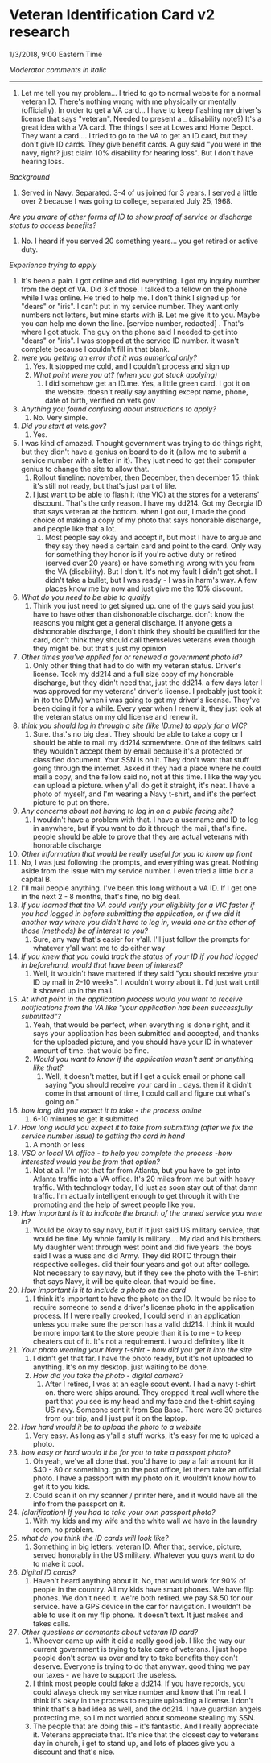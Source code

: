 # Veteran Identification Card v2 research

1/3/2018, 9:00 Eastern Time

*Moderator comments in italic*

---

1. Let me tell you my problem… I tried to go to normal website for a normal veteran ID. There's nothing wrong with me physically or mentally (officially). In order to get a VA card… I have to keep flashing my driver's license that says "veteran". Needed to present a _ (disability note?) It's a great idea with a VA card. The things I see at Lowes and Home Depot. They want a card…. I tried to go to the VA to get an ID card, but they don't give ID cards. They give benefit cards. A guy said "you were in the navy, right? just claim 10% disability for hearing loss". But I don't have hearing loss. 

*Background*

1. Served in Navy. Separated. 3-4 of us joined for 3 years. I served a little over 2 because I was going to college, separated July 25, 1968.

*Are you aware of other forms of ID to show proof of service or discharge status to access benefits?*

1. No. I heard if you served 20 something years… you get retired or active duty.

*Experience trying to apply*

1. It's been a pain. I got online and did everything. I got my inquiry number from the dept of VA. Did 3 of those. I talked to a fellow on the phone while I was online. He tried to help me. I don't think I signed up for "dears" or "iris". I can't put in my service number. They want only numbers not letters, but mine starts with B. Let me give it to you. Maybe you can help me down the line. [service number, redacted] . That's where I got stuck. The guy on the phone said I needed to get into "dears" or "iris". I was stopped at the service ID number. it wasn't complete because I couldn't fill in that blank.
2. *were you getting an error that it was numerical only?*
   1. Yes. It stopped me cold, and I couldn't process and sign up
   2. *What point were you at? (when you got stuck applying)*
      1. I did somehow get an ID.me. Yes, a little green card. I got it on the website. doesn't really say anything except name, phone, date of birth, verified on vets.gov
3. *Anything you found confusing about instructions to apply?*
   1. No. Very simple.
4. *Did you start at vets.gov?*
   1. Yes.
5. I was kind of amazed. Thought government was trying to do things right, but they didn't have a genius on board to do it (allow me to submit a service number with a letter in it). They just need to get their computer genius to change the site to allow that.
   1. Rollout timeline: november, then December, then december 15. think it's still not ready, but that's just part of life.
   2. I just want to be able to flash it (the VIC) at the stores for a veterans' discount. That's the only reason. I have my dd214. Got my Georgia ID that says veteran at the bottom. when I got out, I made the good choice of making a copy of my photo that says honorable discharge, and people like that a lot.
      1. Most people say okay and accept it, but most I have to argue and they say they need a certain card and point to the card. Only way for something they honor is if you're active duty or retired (served over 20 years) or have something wrong with you from the VA (disability). But I don't. It's not my fault I didn't get shot. I didn't take a bullet, but I was ready - I was in harm's way. A few places know me by now and just give me the 10% discount. 
6. *What do you need to be able to qualify*
   1. Think you just need to get signed up. one of the guys said you just have to have other than dishonorable discharge. don't know the reasons you might get a general discharge. If anyone gets a dishonorable discharge, I don't think they should be qualified for the card, don't think they should call themselves veterans even though they might be. but that's just my opinion
7. *Other times you've applied for or renewed a government photo id?*
   1. Only other thing that had to do with my veteran status. Driver's license. Took my dd214 and a full size copy of my honorable discharge, but they didn't need that, just the dd214. a few days later I was approved for my veterans' driver's license. I probably just took it in (to the DMV) when i was going to get my driver's license. They've been doing it for a while. Every year when I renew it, they just look at the veteran status on my old license and renew it. 
8. *think you should log in through a site (like ID.me) to apply for a VIC?*
   1. Sure. that's no big deal. They should be able to take a copy or I should be able to mail my dd214 somewhere. One of the fellows said they wouldn't accept them by email because it's a protected or classified document. Your SSN is on it. They don't want that stuff going through the internet. Asked if they had a place where he could mail a copy, and the fellow said no, not at this time. I like the way you can upload a picture. when y'all do get it straight, it's neat. I have a photo of myself, and I'm wearing a Navy t-shirt, and it's the perfect picture to put on there.
9. *Any concerns about not having to log in on a public facing site?*
   1. I wouldn't have a problem with that. I have a username and ID to log in anywhere, but if you want to do it through the mail, that's fine. people should be able to prove that they are actual veterans with honorable discharge
10. *Other information that would be really useful for you to know up front*
   1. No, I was just following the prompts, and everything was great. Nothing aside from the issue with my service number. I even tried a little b or a capital B. 
   2. I'll mail people anything. I've been this long without a VA ID. If I get one in the next 2 - 8 months, that's fine, no big deal.
11. *If you learned that the VA could verify your eligibility for a VIC faster if you had logged in before submitting the application, or if we did it another way where you didn't have to log in, would one or the other of those (methods) be of interest to you?* 
    1. Sure, any way that's easier for y'all. I'll just follow the prompts for whatever y'all want me to do either way
12. *If you knew that you could track the status of your ID if you had logged in beforehand, would that have been of interest?*
    1. Well, it wouldn't have mattered if they said "you should receive your ID by mail in 2-10 weeks". I wouldn't worry about it. I'd just wait until it showed up in the mail.
13. *At what point in the application process would you want to receive notifications from the VA like "your application has been successfully submitted"?*
    1. Yeah, that would be perfect, when everything is done right, and it says your application has been submitted and accepted, and thanks for the uploaded picture, and you should have your ID in whatever amount of time. that would be fine.
    2. *Would you want to know if the application wasn't sent or anything like that?*
       1. Well, it doesn't matter, but if I get a quick email or phone call saying "you should receive your card in _ days. then if it didn't come in that amount of time, I could call and figure out what's going on."
14. *how long did you expect it to take - the process online*
    1. 6-10 minutes to get it submitted
15. *How long would you expect it to take from submitting (after we fix the service number issue) to getting the card in hand*
    1. A month or less
16. *VSO or local VA office - to help you complete the process -how interested would you be from that option?*
    1. Not at all. I'm not that far from Atlanta, but you have to get into Atlanta traffic into a VA office. It's 20 miles from me but with heavy traffic. With technology today, I'd just as soon stay out of that damn traffic. I'm actually intelligent enough to get through it with the prompting and the help of sweet people like you.
17. *How important is it to indicate the branch of the armed service you were in?*
    1. Would be okay to say navy, but if it just said US military service, that would be fine. My whole family is military…. My dad and his brothers. My daughter went through west point and did five years. the boys said I was a wuss and did Army. They did ROTC through their respective colleges. did their four years and got out after college. Not necessary to say navy, but if they see the photo with the T-shirt that says Navy, it will be quite clear. that would be fine.
18. *How important is it to include a photo on the card*
    1. I think it's important to have the photo on the ID. It would be nice to require someone to send a driver's license photo in the application process. If I were really crooked, I could send in an application unless you make sure the person has a valid dd214. I think it would be more important to the store people than it is to me - to keep cheaters out of it. It's not a requirement. i would definitely like it
19. *Your photo wearing your Navy t-shirt - how did you get it into the site*
    1. I didn't get that far. I have the photo ready, but it's not uploaded to anything. It's on my desktop. just waiting to be done.
    2. *How did you take the photo - digital camera?*
       1. After I retired, I was at an eagle scout event. I had a navy t-shirt on. there were ships around. They cropped it real well where the part that you see is my head and my face and the t-shirt saying US navy. Someone sent it from Sea Base. There were 30 pictures from our trip, and I just put it on the laptop.
20. *How hard would it be to upload the photo to a website*
    1. Very easy. As long as y'all's stuff works, it's easy for me to upload a photo.
21. *how easy or hard would it be for you to take a passport photo?*
    1. Oh yeah, we've all done that. you'd have to pay a fair amount for it $40 - 80 or something. go to the post office, let them take an official photo. I have a passport with my photo on it. wouldn't know how to get it to you kids.
    2. Could scan it on my scanner / printer here, and it would have all the info from the passport on it.
22. *(clarification) If you had to take your own passport photo?*
    1. With my kids and my wife and the white wall we have in the laundry room, no problem.
23. *what do you think the ID cards will look like?*
    1. Something in big letters: veteran ID. After that, service, picture, served honorably in the US military. Whatever you guys want to do to make it cool.
24. *Digital ID cards?*
    1. Haven't heard anything about it. No, that would work for 90% of people in the country. All my kids have smart phones. We have flip phones. We don't need it. we're both retired. we pay $8.50 for our service. have a GPS device in the car for navigation. I wouldn't be able to use it on my flip phone. It doesn't text. It just makes and takes calls.
25. *Other questions or comments about veteran ID card?*
    1. Whoever came up with it did a really good job. I like the way our current government is trying to take care of veterans. I just hope people don't screw us over and try to take benefits they don't deserve. Everyone is trying to do that anyway. good thing we pay our taxes - we have to support the useless.
    2. I think most people could fake a dd214. If you have records, you could always check my service number and know that I'm real. I think it's okay in the process to require uploading a license. I don't think that's a bad idea as well, and the dd214. I have guardian angels protecting me, so I'm not worried about someone stealing my SSN.
    3. The people that are doing this - it's fantastic. And I really appreciate it. Veterans appreciate that. It's nice that the closest day to veterans day in church, i get to stand up, and lots of places give you a discount and that's nice.